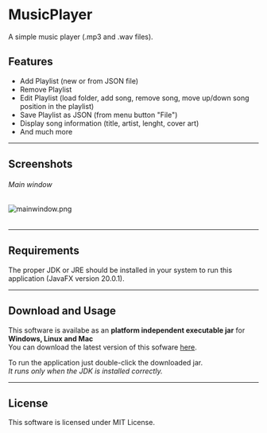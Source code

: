 # MusicPlayer
A simple music player (.mp3 and .wav files).

## Features
- Add Playlist (new or from JSON file)
- Remove Playlist
- Edit Playlist (load folder, add song, remove song, move up/down song position in the playlist)
- Save Playlist as JSON (from menu button "File")
- Display song information (title, artist, lenght, cover art)
- And much more
---

## Screenshots

###### Main window
![mainwindow.png]()

######

######

---

## Requirements
The proper JDK or JRE should be installed in your system to run this application (JavaFX version 20.0.1).

---

## Download and Usage
This software is availabe as an **platform independent executable jar** for **Windows, Linux and Mac**  
You can download the latest version of this sofware [here]().

To run the application just double-click the downloaded jar.  
*It runs only when the JDK is installed correctly.*

---

## License
This software is licensed under MIT License.
